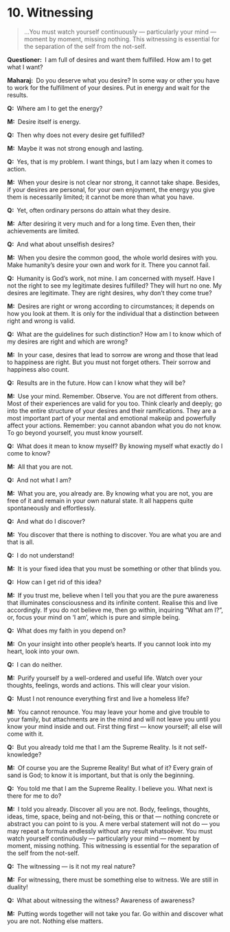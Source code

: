 # 10. Witnessing

>…You must watch yourself continuously — particularly your mind — moment by moment, missing nothing. This witnessing is essential for the separation of the self from the not-self.

**Questioner:**&ensp;I am full of desires and want them fulfilled. How am I to get what I want?

**Maharaj:**&ensp;Do you deserve what you desire? In some way or other you have to work for the fulfillment of your desires. Put in energy and wait for the results.

**Q:**&ensp;Where am I to get the energy?

**M:**&ensp;Desire itself is energy.

**Q:**&ensp;Then why does not every desire get fulfilled?

**M:**&ensp;Maybe it was not strong enough and lasting.

**Q:**&ensp;Yes, that is my problem. I want things, but I am lazy when it comes to action.

**M:**&ensp;When your desire is not clear nor strong, it cannot take shape. Besides, if your desires are personal, for your own enjoyment, the energy you give them is necessarily limited; it cannot be more than what you have.

**Q:**&ensp;Yet, often ordinary persons do attain what they desire.

**M:**&ensp;After desiring it very much and for a long time. Even then, their achievements are limited.

**Q:**&ensp;And what about unselfish desires?

**M:**&ensp;When you desire the common good, the whole world desires with you. Make humanity’s desire your own and work for it. There you cannot fail.

**Q:**&ensp;Humanity is God’s work, not mine. I am concerned with myself. Have I not the right to see my legitimate desires fulfilled? They will hurt no one. My desires are legitimate. They are right desires, why don’t they come true?

**M:**&ensp;Desires are right or wrong according to circumstances; it depends on how you look at them. It is only for the individual that a distinction between right and wrong is valid.

**Q:**&ensp;What are the guidelines for such distinction? How am I to know which of my desires are right and which are wrong?

**M:**&ensp;In your case, desires that lead to sorrow are wrong and those that lead to happiness are right. But you must not forget others. Their sorrow and happiness also count.

**Q:**&ensp;Results are in the future. How can I know what they will be?

**M:**&ensp;Use your mind. Remember. Observe. You are not different from others. Most of their experiences are valid for you too. Think clearly and deeply; go into the entire structure of your desires and their ramifications. They are a most important part of your mental and emotional makeüp and powerfully affect your actions. Remember: you cannot abandon what you do not know. To go beyond yourself, you must know yourself.

**Q:**&ensp;What does it mean to know myself? By knowing myself what exactly do I come to know?

**M:**&ensp;All that you are not.

**Q:**&ensp;And not what I am?

**M:**&ensp;What you are, you already are. By knowing what you are not, you are free of it and remain in your own natural state. It all happens quite spontaneously and effortlessly.

**Q:**&ensp;And what do I discover?

**M:**&ensp;You discover that there is nothing to discover. You are what you are and that is all.

**Q:**&ensp;I do not understand!

**M:**&ensp;It is your fixed idea that you must be something or other that blinds you.

**Q:**&ensp;How can I get rid of this idea?

**M:**&ensp;If you trust me, believe when I tell you that you are the pure awareness that illuminates consciousness and its infinite content. Realise this and live accordingly. If you do not believe me, then go within, inquiring “What am I?”, or, focus your mind on ‘I am’, which is pure and simple beïng.

**Q:**&ensp;What does my faith in you depend on?

**M:**&ensp;On your insight into other people’s hearts. If you cannot look into my heart, look into your own.

**Q:**&ensp;I can do neither.

**M:**&ensp;Purify yourself by a well-ordered and useful life. Watch over your thoughts, feelings, words and actions. This will clear your vision.

**Q:**&ensp;Must I not renounce everything first and live a homeless life?

**M:**&ensp;You cannot renounce. You may leave your home and give trouble to your family, but attachments are in the mind and will not leave you until you know your mind inside and out. First thing first — know yourself; all else will come with it.

**Q:**&ensp;But you already told me that I am the Supreme Reality. Is it not self-knowledge?

**M:**&ensp;Of course you are the Supreme Reality! But what of it? Every grain of sand is God; to know it is important, but that is only the beginning.

**Q:**&ensp;You told me that I am the Supreme Reality. I believe you. What next is there for me to do?

**M:**&ensp;I told you already. Discover all you are not. Body, feelings, thoughts, ideas, time, space, beïng and not-beïng, this or that — nothing concrete or abstract you can point to is you. A mere verbal statement will not do — you may repeat a formula endlessly without any result whatsoëver. You must watch yourself continuöusly — particularly your mind — moment by moment, missing nothing. This witnessing is essential for the separation of the self from the not-self.

**Q:**&ensp;The witnessing — is it not my real nature?

**M:**&ensp;For witnessing, there must be something else to witness. We are still in duality!

**Q:**&ensp;What about witnessing the witness? Awareness of awareness?

**M:**&ensp;Putting words together will not take you far. Go within and discover what you are not. Nothing else matters.